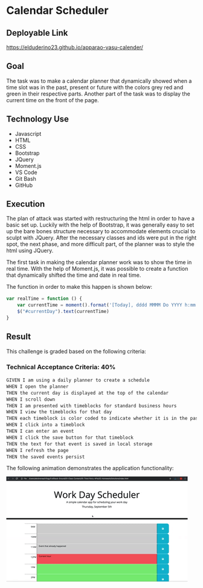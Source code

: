 # Calendar Scheduler

## Deployable Link

https://elduderino23.github.io/apparao-vasu-calender/

## Goal
The task was to make a calendar planner that dynamically showed when a time slot was in the past, present or future with the colors grey red and green in their respective parts. Another part of the task was to display the current time on the front of the page.

## Technology Use
  - Javascript
  - HTML
  - CSS
  - Bootstrap
  - JQuery
  - Moment.js
  - VS Code
  - Git Bash 
  - GitHub

## Execution
The plan of attack was started with restructuring the html in order to have a basic set up. Luckily with the help of Bootstrap, it was generally easy to set up the bare bones structure necessary to accommodate elements crucial to sculpt with JQuery. After the necessary classes and ids were put in the right spot, the next phase, and more difficult part, of the planner was to style the html using JQuery.

The first task in making the calendar planner work was to show the time in real time. With the help of Moment.js, it was possible to create a function that dynamically shifted the time and date in real time. 

The function in order to make this happen is shown below:

```Javascript
var realTime = function () {
    var currentTime = moment().format('[Today], dddd MMMM Do YYYY h:mm:ss a')
    $("#currentDay").text(currentTime)
}
```



## Result

This challenge is graded based on the following criteria: 

### Technical Acceptance Criteria: 40%

```md
GIVEN I am using a daily planner to create a schedule
WHEN I open the planner
THEN the current day is displayed at the top of the calendar
WHEN I scroll down
THEN I am presented with timeblocks for standard business hours
WHEN I view the timeblocks for that day
THEN each timeblock is color coded to indicate whether it is in the past, present, or future
WHEN I click into a timeblock
THEN I can enter an event
WHEN I click the save button for that timeblock
THEN the text for that event is saved in local storage
WHEN I refresh the page
THEN the saved events persist
```

The following animation demonstrates the application functionality:

![A user clicks on slots on the color-coded calendar and edits the events.](./Assets/05-third-party-apis-challenge-demo.gif)
